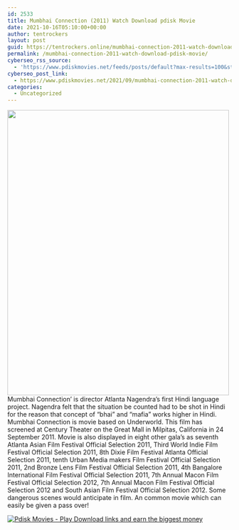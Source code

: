 ```yaml
---
id: 2533
title: Mumbhai Connection (2011) Watch Download pdisk Movie
date: 2021-10-16T05:10:00+00:00
author: tentrockers
layout: post
guid: https://tentrockers.online/mumbhai-connection-2011-watch-download-pdisk-movie/
permalink: /mumbhai-connection-2011-watch-download-pdisk-movie/
cyberseo_rss_source:
  - 'https://www.pdiskmovies.net/feeds/posts/default?max-results=100&start-index=301'
cyberseo_post_link:
  - https://www.pdiskmovies.net/2021/09/mumbhai-connection-2011-watch-download.html
categories:
  - Uncategorized
---
```

<div class="separator">
  <a href="https://1.bp.blogspot.com/-vZ8EcEk6Ssc/YUiQudrt1FI/AAAAAAAAAQU/peLiAr3vYf02qWoWjHIxrfzmaxN2mZQGACLcBGAsYHQ/s450/vds.jpg" imageanchor="1"><img loading="lazy" border="0" data-original-height="450" data-original-width="350" height="640" src="https://1.bp.blogspot.com/-vZ8EcEk6Ssc/YUiQudrt1FI/AAAAAAAAAQU/peLiAr3vYf02qWoWjHIxrfzmaxN2mZQGACLcBGAsYHQ/w498-h640/vds.jpg" width="498" /></a>
</div>



<div>
  <span>Mumbhai Connection’ is director Atlanta Nagendra’s first Hindi language project. Nagendra felt that the situation be counted had to be shot in Hindi for the reason that concept of &#8220;bhai&#8221; and &#8220;mafia&#8221; works higher in Hindi. Mumbhai Connection is movie based on Underworld. This film has screened at Century Theater on the Great Mall in Milpitas, California in 24 September 2011. Movie is also displayed in eight other gala&#8217;s as seventh Atlanta Asian Film Festival Official Selection 2011, Third World Indie Film Festival Official Selection 2011, 8th Dixie Film Festival Atlanta Official Selection 2011, tenth Urban Media makers Film Festival Official Selection 2011, 2nd Bronze Lens Film Festival Official Selection 2011, 4th Bangalore International Film Festival Official Selection 2011, 7th Annual Macon Film Festival Official Selection 2012, 7th Annual Macon Film Festival Official Selection 2012 and South Asian Film Festival Official Selection 2012. Some dangerous scenes would anticipate in film. An common movie which can easily be given a pass over!</span>
</div>

[![](https://1.bp.blogspot.com/-a93bp85aB6g/YUXjACCiX3I/AAAAAAAAbQE/GHmPI7h0af0tqn6tYzd0cdrDv9Hu9LUSACLcBGAsYHQ/s16000/Play_it_New-removebg-preview.png "Pdisk Movies - Play Download links and earn the biggest money")](https://kofilink.com/1/bnYybDY1MDAweXlk?dn=1)